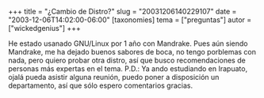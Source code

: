 +++
title = "¿Cambio de Distro?"
slug = "20031206140229107"
date = "2003-12-06T14:02:00-06:00"
[taxonomies]
tema = ["preguntas"]
autor = ["wickedgenius"]
+++

He estado usanado GNU/Linux por 1 año con Mandrake. Pues aún siendo
Mandrake, me ha dejado buenos sabores de boca, no tengo porblemas con
nada, pero quiero probar otra distro, así que busco recomendaciones de
personas más expertas en el tema. P.D.: Ya ando estudiando en Irapuato,
ojalá pueda asistir alguna reunión, puedo poner a disposición un
departamento, así que sólo espero comentarios gracias.
